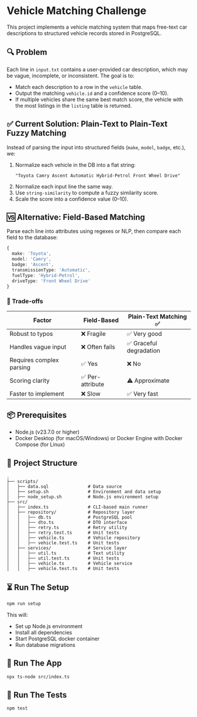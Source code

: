 # Vehicle Matching Challenge

This project implements a vehicle matching system that maps free-text car descriptions to structured vehicle records stored in PostgreSQL.

## 🔍 Problem
Each line in `input.txt` contains a user-provided car description, which may be vague, incomplete, or inconsistent. The goal is to:
- Match each description to a row in the `vehicle` table.
- Output the matching `vehicle.id` and a confidence score (0–10).
- If multiple vehicles share the same best match score, the vehicle with the most listings in the `listing` table is returned.

## ✅ Current Solution: Plain-Text to Plain-Text Fuzzy Matching
Instead of parsing the input into structured fields (`make`, `model`, `badge`, etc.), we:

1. Normalize each vehicle in the DB into a flat string:
   ```
   "Toyota Camry Ascent Automatic Hybrid-Petrol Front Wheel Drive"
   ```
2. Normalize each input line the same way.
3. Use `string-similarity` to compute a fuzzy similarity score.
4. Scale the score into a confidence value (0–10).

## 🆚 Alternative: Field-Based Matching
Parse each line into attributes using regexes or NLP, then compare each field to the database:
```ts
{
  make: 'Toyota',
  model: 'Camry',
  badge: 'Ascent',
  transmissionType: 'Automatic',
  fuelType: 'Hybrid-Petrol',
  driveType: 'Front Wheel Drive'
}
```

### 🚧 Trade-offs
| Factor                        | Field-Based                  | Plain-Text Matching ✅     |
|------------------------------|------------------------------|----------------------------|
| Robust to typos              | ❌ Fragile                   | ✅ Very good               |
| Handles vague input          | ❌ Often fails               | ✅ Graceful degradation     |
| Requires complex parsing     | ✅ Yes                       | ❌ No                      |
| Scoring clarity              | ✅ Per-attribute             | ⚠️ Approximate              |
| Faster to implement          | ❌ Slow                      | ✅ Very fast                |

## 📦 Prerequisites

- Node.js (v23.7.0 or higher)
- Docker Desktop (for macOS/Windows) or Docker Engine with Docker Compose (for Linux)

## 📁 Project Structure

  ```folder
  .
  ├── scripts/
  │   ├── data.sql               # Data source
  │   ├── setup.sh               # Environment and data setup
  │   ├── node_setup.sh          # Node.js environment setup
  ├── src/
  │   ├── index.ts               # CLI-based main runner
  │   ├── repository/            # Repository layer
  │   │   ├── db.ts              # PostgreSQL pool
  │   │   ├── dto.ts             # DTO interface
  │   │   ├── retry.ts           # Retry utility
  │   │   ├── retry.test.ts      # Unit tests
  │   │   ├── vehicle.ts         # Vehicle repository
  │   │   ├── vehicle.test.ts    # Unit tests
  │   ├── services/              # Service layer
  │   │   ├── util.ts            # Text utility
  │   │   ├── util.test.ts       # Unit tests
  │   │   ├── vehicle.ts         # Vehicle service
  │   │   ├── vehicle.test.ts    # Unit tests
  ```

## ⏳ Run The Setup
```bash
npm run setup
```
This will:
  - Set up Node.js environment
  - Install all dependencies
  - Start PostgreSQL docker container
  - Run database migrations

## 🚀 Run The App
```bash
npx ts-node src/index.ts
```

## 🧪 Run The Tests
```bash
npm test
```